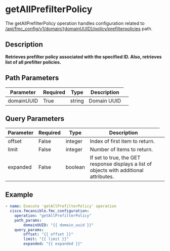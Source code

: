 # getAllPrefilterPolicy

The getAllPrefilterPolicy operation handles configuration related to [/api/fmc_config/v1/domain/{domainUUID}/policy/prefilterpolicies](/paths//api/fmc_config/v1/domain/{domain_uuid}/policy/prefilterpolicies.md) path.&nbsp;
## Description
**Retrieves prefilter policy associated with the specified ID. Also, retrieves list of all prefilter policies.**

## Path Parameters
| Parameter | Required | Type | Description |
| --------- | -------- | ---- | ----------- |
| domainUUID | True | string <td colspan=3> Domain UUID |

## Query Parameters
| Parameter | Required | Type | Description |
| --------- | -------- | ---- | ----------- |
| offset | False | integer <td colspan=3> Index of first item to return. |
| limit | False | integer <td colspan=3> Number of items to return. |
| expanded | False | boolean <td colspan=3> If set to true, the GET response displays a list of objects with additional attributes. |

## Example
```yaml
- name: Execute 'getAllPrefilterPolicy' operation
  cisco.fmcansible.fmc_configuration:
    operation: "getAllPrefilterPolicy"
    path_params:
        domainUUID: "{{ domain_uuid }}"
    query_params:
        offset: "{{ offset }}"
        limit: "{{ limit }}"
        expanded: "{{ expanded }}"

```